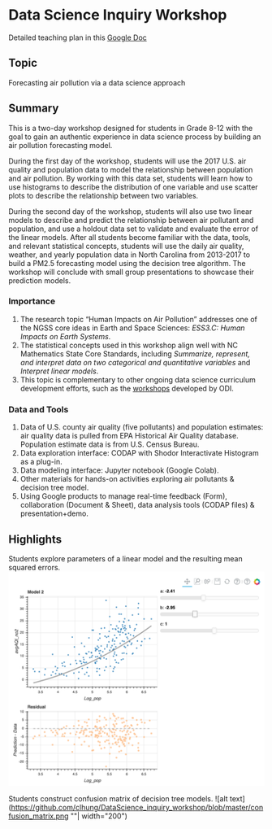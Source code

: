 # Data Science Inquiry Workshop

Detailed teaching plan in this [Google Doc](https://docs.google.com/document/d/1nvyNbnW5uj9EMTrDGMmsL9D_nKItTRACP6mqjmgurMA/edit?usp=sharing)

## Topic 
Forecasting air pollution via a data science approach

## Summary

This is a two-day workshop designed for students in Grade 8-12 with the goal to gain an authentic experience in data science process by building an air pollution forecasting model.  

During the first day of the workshop, students will use the 2017 U.S. air quality and population data to model the relationship between population and air pollution. By working with this data set, students will learn how to use histograms to describe the distribution of one variable and use scatter plots to describe the relationship between two variables. 

During the second day of the workshop, students will also use two linear models to describe and predict the relationship between air pollutant and population, and use a holdout data set to validate and evaluate the error of the linear models. After all students become familiar with the data, tools, and relevant statistical concepts, students will use the daily air quality, weather, and yearly population data in North Carolina from 2013-2017 to build a PM2.5 forecasting model using the decision tree algorithm. The workshop will conclude with small group presentations to showcase their prediction models.

### Importance

1. The research topic “Human Impacts on Air Pollution” addresses one of the NGSS core ideas in Earth and Space Sciences: _ESS3.C: Human Impacts on Earth Systems_.
2. The statistical concepts used in this workshop align well with NC Mathematics State Core Standards, including _Summarize, represent, and interpret data on two categorical and quantitative variables_ and _Interpret linear models_.
3. This topic is complementary to other ongoing data science curriculum development efforts, such as the [workshops](http://oceansofdata.org/projects/zoom-learning-science-data) developed by ODI.

### Data and Tools

1. Data of U.S. county air quality (five pollutants) and population estimates: air quality data is pulled from EPA Historical Air Quality database. Population estimate data is from U.S. Census Bureau. 
2. Data exploration interface: CODAP with Shodor Interactivate Histogram as a plug-in.
3. Data modeling interface: Jupyter notebook (Google Colab). 
4. Other materials for hands-on activities exploring air pollutants & decision tree model.
5. Using Google products to manage real-time feedback (Form), collaboration (Document & Sheet), data analysis tools (CODAP files) & presentation+demo.

## Highlights

Students explore parameters of a linear model and the resulting mean squared errors.
![alt text](https://github.com/clhung/DataScience_inquiry_workshop/blob/master/lm_example.png "")

Students construct confusion matrix of decision tree models.
![alt text](https://github.com/clhung/DataScience_inquiry_workshop/blob/master/confusion_matrix.png ""| width="200")
